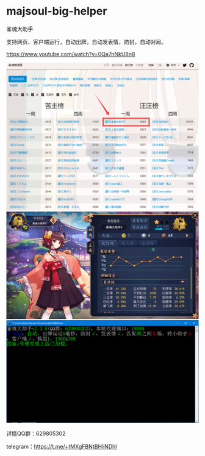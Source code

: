 # majsoul-big-helper
雀魂大助手

支持网页、客户端运行，自动出牌，自动发表情，防封，自动对局。

https://www.youtube.com/watch?v=0Qa7nNkU8n8

![周榜第一](model7.png)
![启动截图](大助手0雀杰1.png)
![启动截图](大助手启动截图.png)


详情QQ群：629805302  

telegram：https://t.me/+tMXgFBNtBHliNDhl
